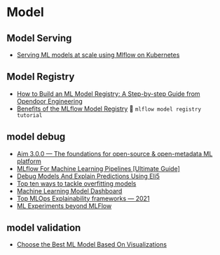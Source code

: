 # Model 


## Model Serving
+ [Serving ML models at scale using Mlflow on Kubernetes](https://medium.com/artefact-engineering-and-data-science/serving-ml-models-at-scale-using-mlflow-on-kubernetes-a83390718a92)

## Model Registry
+ [How to Build an ML Model Registry: A Step-by-step Guide from Opendoor Engineering](https://medium.com/opendoor-labs/how-to-build-an-ml-model-registry-a-step-by-step-guide-from-opendoor-engineering-cee36d965937)
+ [Benefits of the MLflow Model Registry](https://medium.com/infinstor/benefits-of-the-mlflow-model-registry-37e534de599) :palm_tree: `mlflow model registry tutorial`

## model debug
+ [Aim 3.0.0 — The foundations for open-source & open-metadata ML platform](https://medium.com/aimstack/aim-3-0-0-the-foundations-for-open-source-open-metadata-ml-platform-f3969755d55)
+ [MLflow For Machine Learning Pipelines [Ultimate Guide]](https://medium.com/@theclickreader/mlflow-for-machine-learning-pipelines-ultimate-guide-821e55370034)
+ [Debug Models And Explain Predictions Using Eli5](https://towardsdatascience.com/debug-models-and-explain-predictions-using-eli5-9f856ae74d16)
+ [Top ten ways to tackle overfitting models](https://shivanishimpi9.medium.com/top-ten-ways-to-tackle-overfitting-models-in-machine-learning-a5f109c3976b)
+ [Machine Learning Model Dashboard](https://towardsdatascience.com/machine-learning-model-dashboard-4544daa50848)
+ [Top MLOps Explainability frameworks — 2021](https://medium.com/technexthere/top-mlops-explainability-frameworks-2021-8a3d8f1d1d0e)
+ [ML Experiments beyond MLFlow](https://medium.com/mlearning-ai/extending-machine-learning-experimentation-platform-beyond-mlflow-eea5584e5ff8)

## model validation
+ [Choose the Best ML Model Based On Visualizations](https://towardsdatascience.com/choose-best-ml-model-based-on-visualization-ed6398ac3005)
